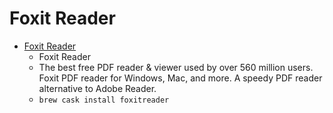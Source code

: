 # Foxit Reader
- [Foxit Reader](https://www.foxitsoftware.com/pdf-reader/)
  -  Foxit Reader
  - The best free PDF reader & viewer used by over 560 million users. Foxit PDF reader for Windows, Mac, and more. A speedy PDF reader alternative to Adobe Reader.
  - `brew cask install foxitreader`
